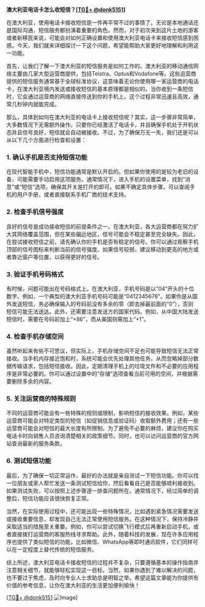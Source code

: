**澳大利亚电话卡怎么收短信？[[TG💪+ @donk5151](https://t.me/s/donk5151)]**

在澳大利亚，使用电话卡接收短信是一件再平常不过的事情了。无论是本地通话还是国际沟通，短信服务都扮演着重要的角色。然而，对于初次来到这片土地的游客或者新移民来说，可能会对如何正确设置和使用澳大利亚电话卡来接收短信感到困惑。今天，我们就来详细探讨一下这个问题，希望能帮助大家更好地理解和利用这一功能。

首先，让我们了解一下澳大利亚的短信服务是如何工作的。澳大利亚的移动通信网络主要由几家大型运营商提供，包括Telstra、Optus和Vodafone等。这些运营商提供的短信服务通常基于全球标准协议，这意味着无论你使用哪一家运营商的电话卡，在澳大利亚境内发送或接收短信的基本原理都是相似的。当你收到一条短信时，它会通过运营商的网络直接传送到你的手机上。这个过程非常迅速且高效，通常几秒钟内就能完成。

那么，具体到如何在澳大利亚的电话卡上接收短信呢？其实，这一步骤非常简单，大多数情况下无需额外操作。只要你已经激活了电话卡，并且确保手机处于开机状态并且信号良好，短信就会自动被接收。不过，为了确保万无一失，我们还是可以从以下几个方面进行检查和设置：

### **1. 确认手机是否支持短信功能**
在现代智能手机中，短信功能通常是默认开启的。但如果你使用的是较为老旧的设备，可能需要手动启用这项服务。通常情况下，进入手机的设置菜单，找到“消息”或“短信”选项，确保其开关是打开的即可。如果不确定具体步骤，可以查阅手机的用户手册，或者直接联系手机厂商的技术支持。

### **2. 检查手机信号强度**
良好的信号是成功接收短信的前提条件之一。在澳大利亚，各大运营商都在努力扩大其网络覆盖范围，但在某些偏远地区，信号可能会不稳定甚至完全缺失。因此，在尝试接收短信之前，请先确认你的手机是否有稳定的信号。你可以通过观察手机顶部的信号图标来判断当前的信号强度。如果信号较弱，建议移动到更高的地方或者靠近窗户等位置，以获得更好的信号。

### **3. 验证手机号码格式**
有时候，问题可能出在号码格式上。在澳大利亚，手机号码是以“04”开头的十位数字。例如，一个典型的澳大利亚手机号码可能是“0412345678”。如果你是从国外发送短信，务必确保输入的号码前没有多余的零（即去掉最前面的“0”），否则短信可能无法送达。此外，还需要注意发送方的国家代码。例如，从中国大陆发送短信时，需要在号码前加上“+86”，而从美国则需加上“+1”。

### **4. 检查手机存储空间**
虽然听起来有些不可思议，但实际上，手机存储空间不足也可能导致短信无法正常接收。当手机内存接近饱和时，系统可能会优先处理其他任务，从而忽略掉部分数据传输请求，包括短信接收。因此，定期清理手机上的垃圾文件和不必要的应用程序是非常必要的。你可以通过设置中的“存储”选项查看当前可用的空间，并根据需要删除多余的内容。

### **5. 关注运营商的特殊规则**
不同的运营商可能会有一些特殊的规则或限制，影响短信的接收效果。例如，某些运营商可能会对特定类型的短信（如促销信息或验证码）收取额外费用；还有一些运营商可能会对短信的最大长度有所限制。为了避免不必要的麻烦，建议你在购买电话卡时向销售人员咨询清楚相关的政策细节。同时，也可以访问运营商的官方网站查询最新的服务条款。

### **6. 测试短信功能**
最后，为了确保一切正常运作，最好的办法就是亲自测试一下短信功能。你可以找一位朋友或家人帮忙发送一条测试短信给你，然后看看自己是否能够顺利接收到。如果测试失败，可以按照上述步骤逐一排查问题所在。通常情况下，经过简单的调整后，短信功能应该很快恢复正常。

当然，在实际使用过程中，还可能出现一些特殊情况，比如遇到紧急情况需要发送或接收重要信息，却发现自己无法正常使用短信服务。在这种情况下，保持冷静并采取适当的措施至关重要。例如，你可以尝试切换飞行模式后再重新启动手机，或者直接拨打运营商的客服热线寻求帮助。此外，随着科技的发展，现在许多应用程序也提供了类似短信的功能，比如微信、WhatsApp等即时通讯软件，它们同样可以在一定程度上替代传统的短信服务。

综上所述，澳大利亚电话卡接收短信的过程并不复杂，只要遵循基本的操作指南并注意相关细节，就能够轻松实现这一目标。当然，如果你遇到了难以解决的问题，也不要过于焦虑，及时向专业人士求助总是明智之举。希望这篇文章能为你提供有价值的参考信息，让你在澳大利亚的生活更加便利愉快！

[[TG💪+ @donk5151](https://t.me/s/donk5151) ![Image](https://i.postimg.cc/rwNCRYN7/Snipaste-2025-04-30-17-27-05.png)]
